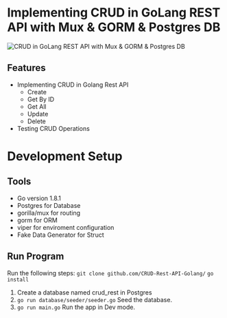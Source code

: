 # Implementing CRUD in GoLang REST API with Mux & GORM & Postgres DB

![CRUD in GoLang REST API with Mux & GORM & Postgres DB](https://user-images.githubusercontent.com/12379287/165107926-91a34de1-19b1-4ef6-95da-0642d0fa28ae.png)

## Features

- Implementing CRUD in Golang Rest API
  - Create
  - Get By ID
  - Get All
  - Update
  - Delete
- Testing CRUD Operations

# Development Setup

## Tools

- Go version 1.8.1
- Postgres for Database
- gorilla/mux for routing
- gorm for ORM
- viper for enviroment configuration
- Fake Data Generator for Struct 

## Run Program

Run the following steps:
`git clone github.com/CRUD-Rest-API-Golang/`
`go install`

1. Create a database named crud_rest in Postgres
2. `go run database/seeder/seeder.go` Seed the database.
3. `go run main.go` Run the app in Dev mode.
